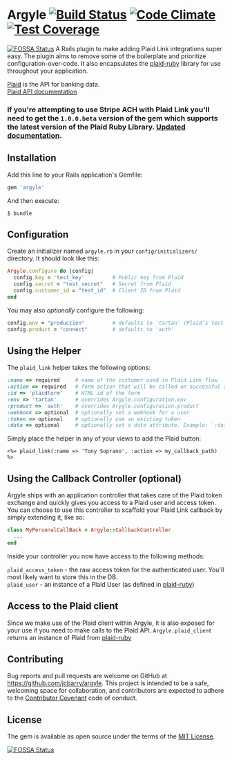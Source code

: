 # Argyle [![Build Status](https://travis-ci.org/JCBarry/argyle.svg)](https://travis-ci.org/JCBarry/argyle) [![Code Climate](https://codeclimate.com/github/JCBarry/argyle/badges/gpa.svg)](https://codeclimate.com/github/JCBarry/argyle) [![Test Coverage](https://codeclimate.com/github/JCBarry/argyle/badges/coverage.svg)](https://codeclimate.com/github/JCBarry/argyle/coverage)
[![FOSSA Status](https://app.fossa.com/api/projects/git%2Bgithub.com%2FJCBarry%2Fargyle.svg?type=shield)](https://app.fossa.com/projects/git%2Bgithub.com%2FJCBarry%2Fargyle?ref=badge_shield)
A Rails plugin to make adding Plaid Link integrations super easy.  The plugin aims to remove some of the boilerplate and prioritize configuration-over-code.  It also encapsulates the [plaid-ruby](https://github.com/plaid/plaid-ruby) library for use throughout your application.

[Plaid](https://plaid.com) is the API for banking data.  
[Plaid API documentation](https://plaid.com/docs)

### If you're attempting to use Stripe ACH with Plaid Link you'll need to get the `1.0.0.beta` version of the gem which supports the latest version of the Plaid Ruby Library.  [Updated documentation](https://github.com/JCBarry/argyle/tree/1.0.beta).

## Installation

Add this line to your Rails application's Gemfile:

```ruby
gem 'argyle'
```

And then execute:

```
$ bundle
```

## Configuration

Create an initializer named `argyle.rb` in your `config/initializers/` directory.
It should look like this:

```ruby
Argyle.configure do |config|
  config.key = 'test_key'         # Public key from Plaid
  config.secret = "test_secret"   # Secret from Plaid
  config.customer_id = "test_id"  # Client ID from Plaid
end
```

You may also _optionally_ configure the following:

```ruby
config.env = "production"         # defaults to 'tartan' (Plaid's test environment)
config.product = "connect"        # defaults to 'auth'
```

## Using the Helper
The `plaid_link` helper takes the following options:

```ruby
:name => required     # name of the customer used in Plaid Link flow
:action => required   # form action that will be called on successful authentication
:id => 'plaidForm'    # HTML id of the form
:env => 'tartan'      # overrides Argyle.configuration.env
:product => 'auth'    # overrides Arygle.configuration.product
:webhook => optional  # optionally set a webhook for a user
:token => optional    # optionally use an existing token
:data => optional     # optionally set a data attribute. Example: `:data => { :longtail => true }`
```

Simply place the helper in any of your views to add the Plaid button:

```erb
<%= plaid_link(:name => 'Tony Soprano', :action => my_callback_path) %>      
```

## Using the Callback Controller (optional)
Argyle ships with an application controller that takes care of the Plaid token exchange and quickly gives you access to a Plaid user and access token.  You can choose to use this controller to scaffold your Plaid Link callback by simply extending it, like so:

```ruby
class MyPersonalCallBack < Argyle::CallbackController
  ...
end
```

Inside your controller you now have access to the following methods:

`plaid_access_token` - the raw access token for the authenticated user.  You'll most likely want to store this in the DB.  
`plaid_user` - an instance of a Plaid User (as defined in [plaid-ruby](https://github.com/plaid/plaid-ruby))

## Access to the Plaid client
Since we make use of the Plaid client within Argyle, it is also exposed for your use if you need to make calls to the Plaid API. `Argyle.plaid_client` returns an instance of Plaid from [plaid-ruby](https://github.com/plaid/plaid-ruby)

## Contributing

Bug reports and pull requests are welcome on GitHub at https://github.com/jcbarry/argyle. This project is intended to be a safe, welcoming space for collaboration, and contributors are expected to adhere to the [Contributor Covenant](CODE_OF_CONDUCT.md) code of conduct.


## License

The gem is available as open source under the terms of the [MIT License](http://opensource.org/licenses/MIT).


[![FOSSA Status](https://app.fossa.com/api/projects/git%2Bgithub.com%2FJCBarry%2Fargyle.svg?type=large)](https://app.fossa.com/projects/git%2Bgithub.com%2FJCBarry%2Fargyle?ref=badge_large)